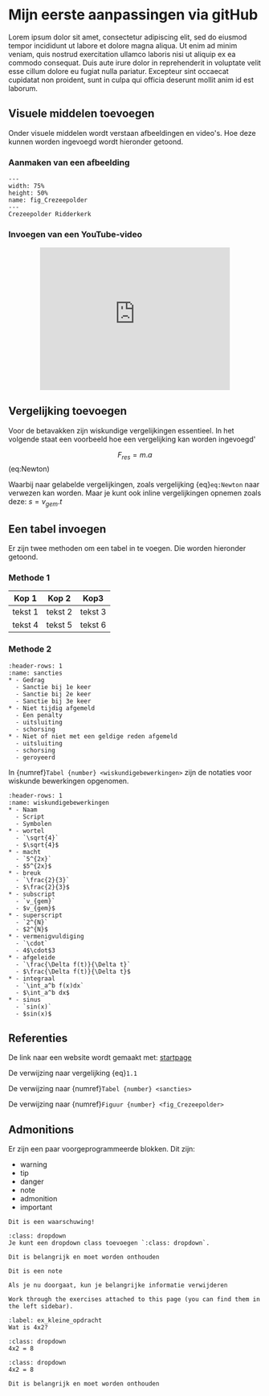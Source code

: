 # Mijn eerste aanpassingen via gitHub

Lorem ipsum dolor sit amet, consectetur adipiscing elit, sed do eiusmod tempor incididunt ut labore et dolore magna aliqua. Ut enim ad minim veniam, quis nostrud exercitation ullamco laboris nisi ut aliquip ex ea commodo consequat. Duis aute irure dolor in reprehenderit in voluptate velit esse cillum dolore eu fugiat nulla pariatur. Excepteur sint occaecat cupidatat non proident, sunt in culpa qui officia deserunt mollit anim id est laborum.

## Visuele middelen toevoegen

Onder visuele middelen wordt verstaan afbeeldingen en video's. Hoe deze kunnen worden ingevoegd wordt hieronder getoond.

### Aanmaken van een afbeelding

``` {figure} /figures/FotoCrezeepolder.JPG
---
width: 75%
height: 50%
name: fig_Crezeepolder
---
Crezeepolder Ridderkerk
``` 

### Invoegen van een YouTube-video

<div style="display: flex; justify-content: center;">
    <div style="position: relative; width: 75%; height: 0; padding-bottom: 56.25%;">
        <iframe
            src="https://www.youtube.com/embed/YDBr1Lof_mI?si=RhTC31XHv-6gL4Kl"
            style="position: absolute; top: 0; left: 0; width: 100%; height: 100%;"
            frameborder="0"
            allow="accelerometer; autoplay; clipboard-write; encrypted-media; gyroscope; picture-in-picture"
            allowfullscreen
        ></iframe>
    </div>
</div>

## Vergelijking toevoegen

Voor de betavakken zijn wiskundige vergelijkingen essentieel. In het volgende staat een voorbeeld hoe een vergelijking kan worden ingevoegd'

$$F_{res} = m.a$$ (eq:Newton)

Waarbij naar gelabelde vergelijkingen, zoals vergelijking {eq}`eq:Newton` naar verwezen kan worden. Maar je kunt ook inline vergelijkingen opnemen zoals deze: $s=v_{gem}.t$

## Een tabel invoegen

Er zijn twee methoden om een tabel in te voegen. Die worden hieronder getoond.

### Methode 1

|Kop 1|Kop 2|Kop3|
|---|---|---|
|tekst 1|tekst 2|tekst 3|
|tekst 4|tekst 5|tekst 6|

### Methode 2

```{list-table} Overzicht van sancties bij bepaald gedrag
:header-rows: 1
:name: sancties
* - Gedrag
  - Sanctie bij 1e keer
  - Sanctie bij 2e keer
  - Sanctie bij 3e keer
* - Niet tijdig afgemeld 
  - Een penalty                                       
  - uitsluiting
  - schorsing
* - Niet of niet met een geldige reden afgemeld                                       
  - uitsluiting
  - schorsing
  - geroyeerd              
``` 

In {numref}`Tabel {number} <wiskundigebewerkingen>` zijn de notaties voor wiskunde bewerkingen opgenomen.

```{list-table} Overzicht van notaties voor wiskunde bewerkingen
:header-rows: 1
:name: wiskundigebewerkingen
* - Naam
  - Script                                      
  - Symbolen
* - wortel                                      
  - `\sqrt{4}`
  - $\sqrt{4}$
* - macht
  - `5^{2x}`                                      
  - $5^{2x}$
* - breuk
  - `\frac{2}{3}`                                      
  - $\frac{2}{3}$
* - subscript
  - `v_{gem}`
  - $v_{gem}$
* - superscript
  - `2^{N}`
  - $2^{N}$
* - vermenigvuldiging
  - `\cdot`
  - 4$\cdot$3
* - afgeleide
  - `\frac{\Delta f(t)}{\Delta t}`
  - $\frac{\Delta f(t)}{\Delta t}$
* - integraal
  - `\int_a^b f(x)dx`
  - $\int_a^b dx$
* - sinus
  - `sin(x)`
  - $sin(x)$                         
``` 

## Referenties

De link naar een website wordt gemaakt met:
[startpage](https://www.startpage.com)

De verwijzing naar vergelijking {eq}`1.1`

De verwijzing naar {numref}`Tabel {number} <sancties>`

De verwijzing naar {numref}`Figuur {number} <fig_Crezeepolder>`


## Admonitions

Er zijn een paar voorgeprogrammeerde blokken. Dit zijn:
- warning
- tip
- danger
- note
- admonition
- important

```{warning}
Dit is een waarschuwing!
```

```{tip}
:class: dropdown
Je kunt een dropdown class toevoegen `:class: dropdown`. 
```

```{important} 
Dit is belangrijk en moet worden onthouden
```

```{note} 
Dit is een note
```

```{danger} 
Als je nu doorgaat, kun je belangrijke informatie verwijderen
```


```{exercise}
Work through the exercises attached to this page (you can find them in the left sidebar).
```

```{exercise} Vermenigvuldiging
:label: ex_kleine_opdracht
Wat is 4x2?
```

```{solution} ex_kleine_opdracht
:class: dropdown
4x2 = 8
```

```{solution} ex_kleine_opdracht
:class: dropdown
4x2 = 8
```

```{important} 
Dit is belangrijk en moet worden onthouden
```



